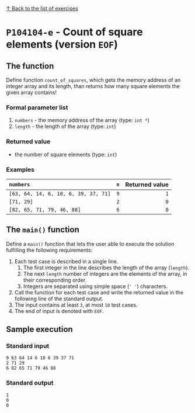 
[↑ Back to the list of exercises](./README.md)

# `P104104-e` - Count of square elements (version `EOF`)

## The function

Define function `count_of_squares`, which gets the memory address of an integer array and its length, than returns how many square elements the given array contains!

### Formal parameter list
         
1. `numbers` - the memory address of the array (type: `int *`)
1. `length` - the length of the array (type: `int`)


### Returned value

* the number of square elements (type: `int`)

### Examples

| `numbers` | `n` | Returned value | 
| :--- | ---: | ---: | 
| `[63, 64, 14, 6, 10, 6, 39, 37, 71]` | `9` | `1` |
| `[71, 29]` | `2` | `0` |
| `[82, 65, 71, 79, 46, 88]` | `6` | `0` |

## The `main()` function

Define a `main()` function that lets the user able to execute the solution fulfilling the following requirements:

1. Each test case is described in a single line.
    1. The first integer in the line describes the length of the array (`length`).
    1. The next `length` number of integers are the elements of the array, in their corresponding order.
    1. Integers are separated using simple space (`' '`) characters.
1. Call the function for each test case and write the returned value in the following line of the standard output.
1. The input contains at least `3`, at most `10` test cases.
1. The end of input is denoted with `EOF`.

## Sample execution

### Standard input

```
9 63 64 14 6 10 6 39 37 71
2 71 29
6 82 65 71 79 46 88
```

### Standard output

```
1
0
0
```